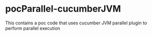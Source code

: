# pocParallel-cucumberJVM
This contains a poc code that uses cucumber JVM parallel plugin to perform parallel execution
